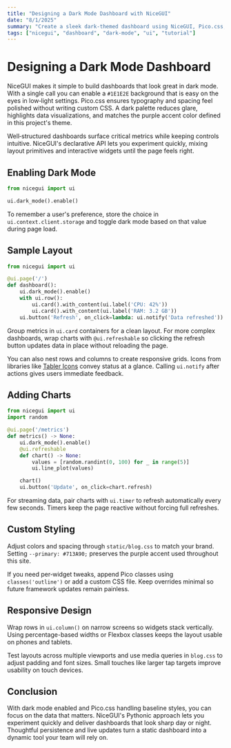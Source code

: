 ```yaml
---
title: "Designing a Dark Mode Dashboard with NiceGUI"
date: "8/1/2025"
summary: "Create a sleek dark-themed dashboard using NiceGUI, Pico.css, and Python." 
tags: ["nicegui", "dashboard", "dark-mode", "ui", "tutorial"]
---
```


# Designing a Dark Mode Dashboard

NiceGUI makes it simple to build dashboards that look great in dark mode. With a single call you can enable a `#1E1E2E` background that is easy on the eyes in low‑light settings. Pico.css ensures typography and spacing feel polished without writing custom CSS. A dark palette reduces glare, highlights data visualizations, and matches the purple accent color defined in this project's theme.

Well‑structured dashboards surface critical metrics while keeping controls intuitive. NiceGUI's declarative API lets you experiment quickly, mixing layout primitives and interactive widgets until the page feels right.

## Enabling Dark Mode

```python
from nicegui import ui

ui.dark_mode().enable()
```

To remember a user's preference, store the choice in `ui.context.client.storage` and toggle dark mode based on that value during page load.

## Sample Layout

```python
from nicegui import ui

@ui.page('/')
def dashboard():
    ui.dark_mode().enable()
    with ui.row():
        ui.card().with_content(ui.label('CPU: 42%'))
        ui.card().with_content(ui.label('RAM: 3.2 GB'))
    ui.button('Refresh', on_click=lambda: ui.notify('Data refreshed'))
```

Group metrics in `ui.card` containers for a clean layout. For more complex dashboards, wrap charts with `@ui.refreshable` so clicking the refresh button updates data in place without reloading the page.

You can also nest rows and columns to create responsive grids. Icons from libraries like [Tabler Icons](https://tabler.io/icons) convey status at a glance. Calling `ui.notify` after actions gives users immediate feedback.

## Adding Charts

```python
from nicegui import ui
import random

@ui.page('/metrics')
def metrics() -> None:
    ui.dark_mode().enable()
    @ui.refreshable
    def chart() -> None:
        values = [random.randint(0, 100) for _ in range(5)]
        ui.line_plot(values)

    chart()
    ui.button('Update', on_click=chart.refresh)
```

For streaming data, pair charts with `ui.timer` to refresh automatically every few seconds. Timers keep the page reactive without forcing full refreshes.

## Custom Styling

Adjust colors and spacing through `static/blog.css` to match your brand. Setting `--primary: #713A90;` preserves the purple accent used throughout this site.

If you need per‑widget tweaks, append Pico classes using `classes('outline')` or add a custom CSS file. Keep overrides minimal so future framework updates remain painless.

## Responsive Design

Wrap rows in `ui.column()` on narrow screens so widgets stack vertically. Using percentage-based widths or Flexbox classes keeps the layout usable on phones and tablets.

Test layouts across multiple viewports and use media queries in `blog.css` to adjust padding and font sizes. Small touches like larger tap targets improve usability on touch devices.

## Conclusion

With dark mode enabled and Pico.css handling baseline styles, you can focus on the data that matters. NiceGUI's Pythonic approach lets you experiment quickly and deliver dashboards that look sharp day or night. Thoughtful persistence and live updates turn a static dashboard into a dynamic tool your team will rely on.
